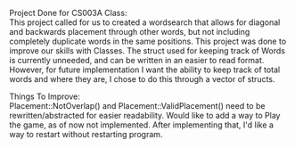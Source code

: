 Project Done for CS003A Class:        
  This project called for us to created a wordsearch that allows for diagonal and backwards placement through other words, but not including completely duplicate words 
  in the same positions.
  This project was done to improve our skills with Classes.
  The struct used for keeping track of Words is currently unneeded, and can be written in an easier to read format. However, for future implementation I want the ability
  to keep track of total words and where they are, I chose to do this through a vector of structs.

Things To Improve:              
Placement::NotOverlap() and Placement::ValidPlacement() need to be rewritten/abstracted for easier readability.
Would like to add a way to Play the game, as of now not implemented.
After implementing that, I'd like a way to restart without restarting program.
